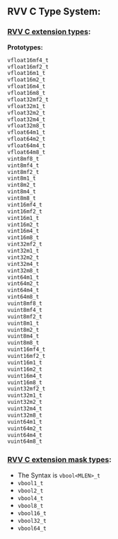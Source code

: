 
## RVV C Type System:

### [RVV C extension types](../rvv-intrinsic-rfc.md#data-types):

**Prototypes:**
``` C
vfloat16mf4_t
vfloat16mf2_t
vfloat16m1_t
vfloat16m2_t
vfloat16m4_t
vfloat16m8_t
vfloat32mf2_t
vfloat32m1_t
vfloat32m2_t
vfloat32m4_t
vfloat32m8_t
vfloat64m1_t
vfloat64m2_t
vfloat64m4_t
vfloat64m8_t
vint8mf8_t
vint8mf4_t
vint8mf2_t
vint8m1_t
vint8m2_t
vint8m4_t
vint8m8_t
vint16mf4_t
vint16mf2_t
vint16m1_t
vint16m2_t
vint16m4_t
vint16m8_t
vint32mf2_t
vint32m1_t
vint32m2_t
vint32m4_t
vint32m8_t
vint64m1_t
vint64m2_t
vint64m4_t
vint64m8_t
vuint8mf8_t
vuint8mf4_t
vuint8mf2_t
vuint8m1_t
vuint8m2_t
vuint8m4_t
vuint8m8_t
vuint16mf4_t
vuint16mf2_t
vuint16m1_t
vuint16m2_t
vuint16m4_t
vuint16m8_t
vuint32mf2_t
vuint32m1_t
vuint32m2_t
vuint32m4_t
vuint32m8_t
vuint64m1_t
vuint64m2_t
vuint64m4_t
vuint64m8_t
```

### [RVV C extension mask types](../rvv-intrinsic-rfc.md#mask-types):
- The Syntax is `vbool<MLEN>_t`
 - `vbool1_t`
 - `vbool2_t`
 - `vbool4_t`
 - `vbool8_t`
 - `vbool16_t`
 - `vbool32_t`
 - `vbool64_t`
